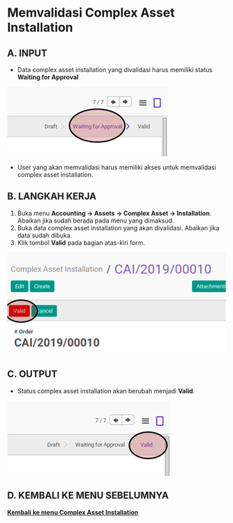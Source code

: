 # Memvalidasi Complex Asset Installation

## A. INPUT

* Data complex asset installation yang divalidasi harus memiliki status **Waiting for Approval**

![](../../img/complex-asset-installation/status-waiting.png)

* User yang akan memvalidasi harus memiliki akses untuk memvalidasi complex asset installation.

## B. LANGKAH KERJA

1. Buka menu **Accounting -> Assets -> Complex Asset -> Installation**. Abaikan jika sudah berada pada menu yang dimaksud.
2. Buka data complex asset installation yang akan divalidasi. Abaikan jika data sudah dibuka.
3. Klik tombol **Valid** pada bagian atas-kiri form.

![](../../img/complex-asset-installation/tombol-valid.png)

## C. OUTPUT

* Status complex asset installation akan berubah menjadi **Valid**.

![](../../img/complex-asset-installation/status-valid.png)

## D. KEMBALI KE MENU SEBELUMNYA

[**Kembali ke menu Complex Asset Installation**](./../complex-asset-installation.md)
